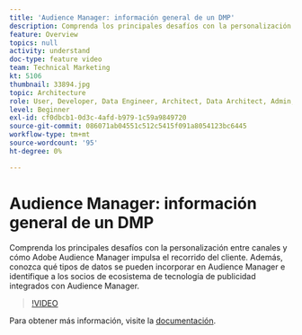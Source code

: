 ```yaml
---
title: 'Audience Manager: información general de un DMP'
description: Comprenda los principales desafíos con la personalización entre canales y cómo Adobe Audience Manager impulsa el recorrido del cliente. Además, conozca qué tipos de datos se pueden incorporar en Audience Manager e identifique a los socios de ecosistema de tecnología de publicidad integrados con Audience Manager.
feature: Overview
topics: null
activity: understand
doc-type: feature video
team: Technical Marketing
kt: 5106
thumbnail: 33894.jpg
topic: Architecture
role: User, Developer, Data Engineer, Architect, Data Architect, Admin, Leader
level: Beginner
exl-id: cf0dbcb1-0d3c-4afd-b979-1c59a9849720
source-git-commit: 086071ab04551c512c5415f091a8054123bc6445
workflow-type: tm+mt
source-wordcount: '95'
ht-degree: 0%

---
```


# Audience Manager: información general de un DMP

Comprenda los principales desafíos con la personalización entre canales y cómo Adobe Audience Manager impulsa el recorrido del cliente. Además, conozca qué tipos de datos se pueden incorporar en Audience Manager e identifique a los socios de ecosistema de tecnología de publicidad integrados con Audience Manager.

>[!VIDEO](https://video.tv.adobe.com/v/33894/?quality=12)

Para obtener más información, visite la [documentación](https://experienceleague.adobe.com/docs/audience-manager/user-guide/overview/aam-overview.html).
